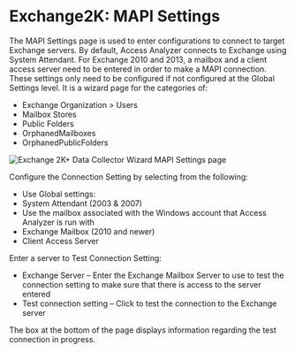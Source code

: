 # Exchange2K: MAPI Settings

The MAPI Settings page is used to enter configurations to connect to target Exchange servers. By default, Access Analyzer connects to Exchange using System Attendant. For Exchange 2010 and 2013, a mailbox and a client access server need to be entered in order to make a MAPI connection. These settings only need to be configured if not configured at the Global Settings level. It is a wizard page for the categories of:

- Exchange Organization > Users
- Mailbox Stores
- Public Folders
- OrphanedMailboxes
- OrphanedPublicFolders

![Exchange 2K+ Data Collector Wizard MAPI Settings page](/img/product_docs/accessanalyzer/enterpriseauditor/admin/datacollector/exchange2k/mapisettings.webp)

Configure the Connection Setting by selecting from the following:

- Use Global settings:
- System Attendant (2003 & 2007)
- Use the mailbox associated with the Windows account that Access Analyzer is run with
- Exchange Mailbox (2010 and newer)
- Client Access Server

Enter a server to Test Connection Setting:

- Exchange Server – Enter the Exchange Mailbox Server to use to test the connection setting to make sure that there is access to the server entered
- Test connection setting – Click to test the connection to the Exchange server

The box at the bottom of the page displays information regarding the test connection in progress.

